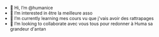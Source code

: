 - 👋 Hi, I’m @humanice
- 👀 I’m interested in être la meilleure asso
- 🌱 I’m currently learning mes cours vu que j'vais avoir des rattrapages
- 💞️ I’m looking to collaborate avec vous tous pour redonner à Huma sa grandeur d'antan

<!---
humanice/humanice is a ✨ special ✨ repository because its `README.md` (this file) appears on your GitHub profile.
You can click the Preview link to take a look at your changes.
--->

